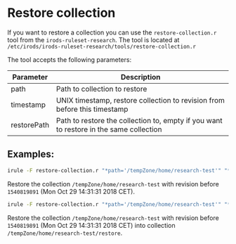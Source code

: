 # Restore collection
If you want to restore a collection you can use the `restore-collection.r` tool from the `irods-ruleset-research`.
The tool is located at `/etc/irods/irods-ruleset-research/tools/restore-collection.r`

The tool accepts the following parameters:

Parameter   | Description
------------|---------------------------------------------
path	      | Path to collection to restore
timestamp   | UNIX timestamp, restore collection to revision from before this timestamp
restorePath | Path to restore the collection to, empty if you want to restore in the same collection

## Examples:
```bash
irule -F restore-collection.r "*path='/tempZone/home/research-test'" "*timestamp=1540819891"
```
Restore the collection `/tempZone/home/research-test` with revision before `1540819891` (Mon Oct 29 14:31:31 2018 CET).

```bash
irule -F restore-collection.r "*path='/tempZone/home/research-test'" "*timestamp=1540819891" "*restorePath='/tempZone/home/research-test/restore'"
```
Restore the collection `/tempZone/home/research-test` with revision before `1540819891` (Mon Oct 29 14:31:31 2018 CET) into collection `/tempZone/home/research-test/restore`.
